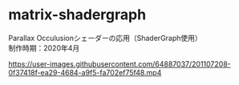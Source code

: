 # matrix-shadergraph
Parallax Occulusionシェーダーの応用（ShaderGraph使用）  
制作時期：2020年4月

https://user-images.githubusercontent.com/64887037/201107208-0f37418f-ea29-4684-a9f5-fa702ef75f48.mp4

